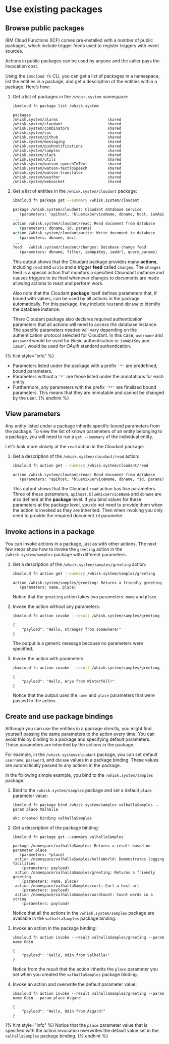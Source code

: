 # Use existing packages

## Browse public packages

IBM Cloud Functions (ICF) comes pre-installed with a number of public packages, which include trigger feeds used to register triggers with event sources.

Actions in public packages can be used by anyone and the caller pays the invocation cost.

Using the `ibmcloud fn` CLI, you can get a list of packages in a namespace, list the entities in a package, and get a description of the entities within a package. Here’s how:

1. Get a list of packages in the `/whisk.system` namespace:

   ```bash
   ibmcloud fn package list /whisk.system
   ```

   ```text
   packages
   /whisk.system/alarms                      shared
   /whisk.system/cloudant                    shared
   /whisk.system/combinators                 shared
   /whisk.system/cos                         shared
   /whisk.system/github                      shared
   /whisk.system/messaging                   shared
   /whisk.system/pushnotifications           shared
   /whisk.system/samples                     shared
   /whisk.system/slack                       shared
   /whisk.system/utils                       shared
   /whisk.system/watson-speechToText         shared
   /whisk.system/watson-textToSpeech         shared
   /whisk.system/watson-translator           shared
   /whisk.system/weather                     shared
   /whisk.system/websocket                   shared
   ```

2. Get a list of entities in the `/whisk.system/cloudant` package:

   ```bash
   ibmcloud fn package get --summary /whisk.system/cloudant
   ```

   ```bash
   package /whisk.system/cloudant: Cloudant database service
      (parameters: *apihost, *bluemixServiceName, dbname, host, iamApiKey, iamUrl, overwrite, password, username)
   ...
   action /whisk.system/cloudant/read: Read document from database
      (parameters: dbname, id, params)
   action /whisk.system/cloudant/write: Write document in database
      (parameters: dbname, doc)
   ...
   feed   /whisk.system/cloudant/changes: Database change feed
      (parameters: dbname, filter, iamApiKey, iamUrl, query_params)

   ```

   This output shows that the Cloudant package provides many **actions**, including `read` and `write` and a trigger **feed** called `changes`. The `changes` feed is a special action that monitors a specified Cloundant instance and causes triggers to be fired whenever changes to documents are made allowing actions to react and perform work.

   Also note that the Cloudant **package** itself defines parameters that, if bound with values, can be used by all actions in the package automatically. For this package, they include `host`and `dbname` to identify the database instance.

   There Cloudant package also declares required authentication parameters that all actions will need to access the database instance. The specific parameters needed will vary depending on the authentication protocol selected for Cloudant. In this case, `username` and `password` would be used for *Basic* authentication or `iamApiKey` and `iamUrl` would be used for *OAuth* standard authentication.

{% hint style="info" %}
* Parameters listed under the package with a prefix `'*'` are predefined, bound parameters.
* Parameters without a `'*'` are those listed under the annotations for each entity.
* Furthermore, any parameters with the prefix `'**'` are finalized bound parameters. This means that they are immutable and cannot be changed by the user.
{% endhint %}

## View parameters

Any entity listed under a package inherits specific bound parameters from the package. To view the list of known parameters of an entity belonging to a package, you will need to run a `get --summary` of the individual entity.

Let's look more closely at the `read` action in the Cloudant package:

1. Get a description of the `/whisk.system/cloudant/read` action:

   ```bash
   ibmcloud fn action get --summary /whisk.system/cloudant/read
   ```

   ```text
   action /whisk.system/cloudant/read: Read document from database
      (parameters: *apihost, *bluemixServiceName, dbname, *id, params)
   ```

   This output shows that the Cloudant `read` action has five parameters. Three of these parameters, `apihost`, `bluemixServiceName` and `dbname` are also defined at the **package** level. If you bind values for these parameters at the package level, you do not need to provide them when the action is invoked as they are inherited.  Then when invoking you only need to provide the required document `id` parameter.

## Invoke actions in a package

You can invoke actions in a package, just as with other actions. The next few steps show how to invoke the `greeting` action in the `/whisk.system/samples` package with different parameters.

1. Get a description of the `/whisk.system/samples/greeting` action:

   ```bash
   ibmcloud fn action get --summary /whisk.system/samples/greeting
   ```

   ```text
   action /whisk.system/samples/greeting: Returns a friendly greeting
      (parameters: name, place)
   ```

   Notice that the `greeting` action takes two parameters: `name` and `place`.

2. Invoke the action without any parameters:

   ```bash
   ibmcloud fn action invoke --result /whisk.system/samples/greeting
   ```

   ```text
   {
       "payload": "Hello, stranger from somewhere!"
   }
   ```

   The output is a generic message because no parameters were specified.

3. Invoke the action with parameters:

   ```bash
   ibmcloud fn action invoke --result /whisk.system/samples/greeting --param name Arya --param place Winterfell
   ```

   ```text
   {
       "payload": "Hello, Arya from Winterfell!"
   }
   ```

   Notice that the output uses the `name` and `place` parameters that were passed to the action.

## Create and use package bindings

Although you can use the entities in a package directly, you might find yourself passing the same parameters to the action every time. You can avoid this by binding to a package and specifying default parameters. These parameters are inherited by the actions in the package.

For example, in the `/whisk.system/cloudant` package, you can set default `username`, `password`, and `dbname` values in a package binding. These values are automatically passed to any actions in the package.

In the following simple example, you bind to the `/whisk.system/samples` package.

1. Bind to the `/whisk.system/samples` package and set a default `place` parameter value:

   ```text
   ibmcloud fn package bind /whisk.system/samples valhallaSamples --param place Valhalla
   ```

   ```text
   ok: created binding valhallaSamples
   ```

2. Get a description of the package binding:

   ```text
   ibmcloud fn package get --summary valhallaSamples
   ```

   ```text
   package /namespace/valhallaSamples: Returns a result based on parameter place
      (parameters: *place)
    action /namespace/valhallaSamples/helloWorld: Demonstrates logging facilities
       (parameters: payload)
    action /namespace/valhallaSamples/greeting: Returns a friendly greeting
       (parameters: name, place)
    action /namespace/valhallaSamples/curl: Curl a host url
       (parameters: payload)
    action /namespace/valhallaSamples/wordCount: Count words in a string
       (parameters: payload)
   ```

   Notice that all the actions in the `/whisk.system/samples` package are available in the `valhallaSamples` package binding.

3. Invoke an action in the package binding:

   ```text
   ibmcloud fn action invoke --result valhallaSamples/greeting --param name Odin
   ```

   ```text
   {
       "payload": "Hello, Odin from Valhalla!"
   }
   ```

   Notice from the result that the action inherits the `place` parameter you set when you created the `valhallaSamples` package binding.

4. Invoke an action and overwrite the default parameter value:

   ```text
   ibmcloud fn action invoke --result valhallaSamples/greeting --param name Odin --param place Asgard
   ```

   ```text
   {
       "payload": "Hello, Odin from Asgard!"
   }
   ```

{% hint style="info" %}
   Notice that the `place` parameter value that is specified with the action invocation overwrites the default value set in the `valhallaSamples` package binding.
{% endhint %}
